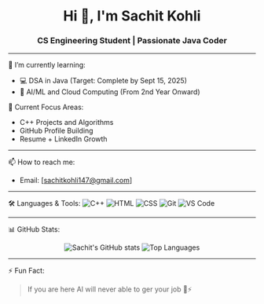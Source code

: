 <h1 align="center">Hi 👋, I'm Sachit Kohli</h1>
<h3 align="center">CS Engineering Student | Passionate Java Coder</h3>

---

🌱 I’m currently learning:
- 💻 DSA in Java (Target: Complete by Sept 15, 2025)
- 🧠 AI/ML and Cloud Computing (From 2nd Year Onward)

📌 Current Focus Areas:
- C++ Projects and Algorithms
- GitHub Profile Building
- Resume + LinkedIn Growth

---

📫 How to reach me:
- Email: [sachitkohli147@gmail.com]
---

🛠️ Languages & Tools:
![C++](https://img.shields.io/badge/C++-blue?style=for-the-badge&logo=cplusplus)
![HTML](https://img.shields.io/badge/HTML-orange?style=for-the-badge&logo=html5)
![CSS](https://img.shields.io/badge/CSS-blue?style=for-the-badge&logo=css3)
![Git](https://img.shields.io/badge/Git-F05032?style=for-the-badge&logo=git)
![VS Code](https://img.shields.io/badge/VS%20Code-blue?style=for-the-badge&logo=visualstudiocode)

---

📊 GitHub Stats:
<p align="center">
  <img src="https://github-readme-stats.vercel.app/api?username=sachit-create&show_icons=true&theme=radical" alt="Sachit's GitHub stats" />
  <img src="https://github-readme-stats.vercel.app/api/top-langs/?username=sachit-create&layout=compact&theme=radical" alt="Top Languages" />
</p>

---

⚡ Fun Fact:
> If you are here AI will never able to ger your job 🧠⚡

